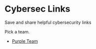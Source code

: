 # Cybersec Links
Save and share helpful cybersecurity links  
  
Pick a team.  
  
- [Purple Team](/purple_team)
